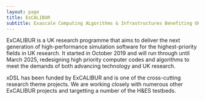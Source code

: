 ```yaml
---
layout: page
title: ExCALIBUR
subtitle: Exascale Computing ALgorithms & Infrastructures Benefiting UK Research (ExCALIBUR)
---
```


ExCALIBUR is a UK research programme that aims to deliver the next generation of high-performance simulation software for the highest-priority fields in UK research. It started in October 2019 and will run through until March 2025, redesigning high priority computer codes and algorithms to meet the demands of both advancing technology and UK research. 

xDSL has been funded by ExCALIBUR and is one of the cross-cutting research theme projects. We are working closely with numerous other ExCALIBUR projects and targetting a number of the H&ES testbeds.
